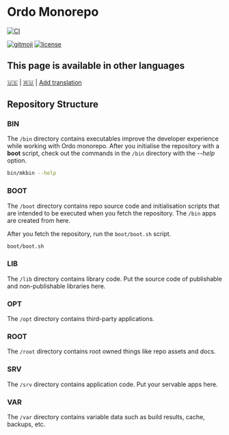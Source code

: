 # Ordo Monorepo

[![CI](https://github.com/ordo-pink/ordo/actions/workflows/ci.yml/badge.svg)](https://github.com/ordo-pink/ordo/actions/workflows/ci.yml)

[![gitmoji](https://img.shields.io/badge/gitmoji-%20😜%20😍-FFDD67.svg)](https://gitmoji.carloscuesta.me/)
[![license](https://img.shields.io/github/license/ordo-pink/ordo)](https://github.com/ordo-pink/ordo)

## This page is available in other languages

[🇺🇸](/root/docs/readme/en.md) | [🇷🇺](/root/docs/readme/ru.md) |
[Add translation](/root/docs/guides/adding-readme-translations/en.md)

## Repository Structure

### BIN

The `/bin` directory contains executables improve the developer experience while working with Ordo
monorepo. After you initialise the repository with a **boot** script, check out the commands in the
`/bin` directory with the _--help_ option.

```sh
bin/mkbin --help
```

### BOOT

The `/boot` directory contains repo source code and initialisation scripts that are intended to be
executed when you fetch the repository. The `/bin` apps are created from here.

After you fetch the repository, run the `boot/boot.sh` script.

```sh
boot/boot.sh
```

### LIB

The `/lib` directory contains library code. Put the source code of publishable and non-publishable
libraries here.

### OPT

The `/opt` directory contains third-party applications.

### ROOT

The `/root` directory contains root owned things like repo assets and docs.

### SRV

The `/srv` directory contains application code. Put your servable apps here.

### VAR

The `/var` directory contains variable data such as build results, cache, backups, etc.
